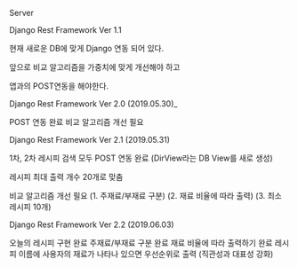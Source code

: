 Server

Django Rest Framework Ver 1.1

현재 새로운 DB에 맞게 Django 연동 되어 있다.

앞으로 비교 알고리즘을 가중치에 맞게 개선해야 하고

앱과의 POST연동을 해야한다.


Django Rest Framework Ver 2.0 (2019.05.30)_

POST 연동 완료
비교 알고리즘 개선 필요


Django Rest Framework Ver 2.1 (2019.05.31)

1차, 2차 레시피 검색 모두 POST 연동 완료
(DirView라는 DB View를 새로 생성)

레시피 최대 출력 개수 20개로 맞춤

비교 알고리즘 개선 필요
(1. 주재료/부재료 구분)
(2. 재료 비율에 따라 출력)
(3. 최소 레시피 10개)


Django Rest Framework Ver 2.2 (2019.06.03)

오늘의 레시피 구현 완료
주재료/부재료 구분 완료
재료 비율에 따라 출력하기 완료
레시피 이름에 사용자의 재료가 나타나 있으면 우선순위로 출력
(직관성과 대표성 강화)
